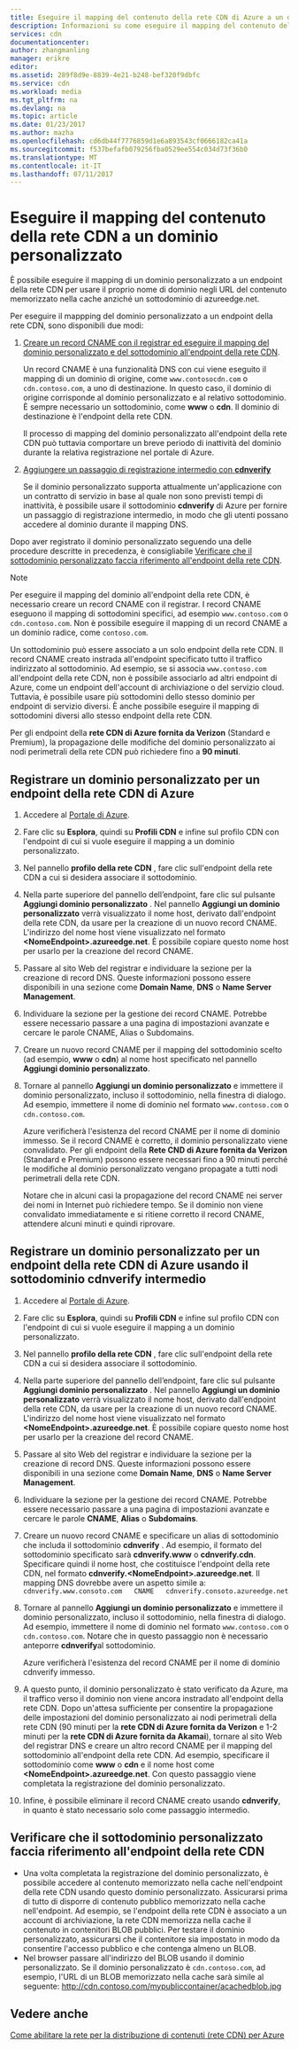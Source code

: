 ```yaml
---
title: Eseguire il mapping del contenuto della rete CDN di Azure a un dominio personalizzato | Documentazione Microsoft
description: Informazioni su come eseguire il mapping del contenuto della rete CDN a un dominio personalizzato.
services: cdn
documentationcenter: 
author: zhangmanling
manager: erikre
editor: 
ms.assetid: 289f8d9e-8839-4e21-b248-bef320f9dbfc
ms.service: cdn
ms.workload: media
ms.tgt_pltfrm: na
ms.devlang: na
ms.topic: article
ms.date: 01/23/2017
ms.author: mazha
ms.openlocfilehash: cd6db44f7776859d1e6a893543cf0666182ca41a
ms.sourcegitcommit: f537befafb079256fba0529ee554c034d73f36b0
ms.translationtype: MT
ms.contentlocale: it-IT
ms.lasthandoff: 07/11/2017
---
```

# <a name="map-azure-cdn-content-to-a-custom-domain"></a>Eseguire il mapping del contenuto della rete CDN a un dominio personalizzato
È possibile eseguire il mapping di un dominio personalizzato a un endpoint della rete CDN per usare il proprio nome di dominio negli URL del contenuto memorizzato nella cache anziché un sottodominio di azureedge.net.

Per eseguire il mappping del dominio personalizzato a un endpoint della rete CDN, sono disponibili due modi:

1. [Creare un record CNAME con il registrar ed eseguire il mapping del dominio personalizzato e del sottodominio all'endpoint della rete CDN](#register-a-custom-domain-for-an-azure-cdn-endpoint).
   
    Un record CNAME è una funzionalità DNS con cui viene eseguito il mapping di un dominio di origine, come `www.contosocdn.com` o `cdn.contoso.com`, a uno di destinazione. In questo caso, il dominio di origine corrisponde al dominio personalizzato e al relativo sottodominio. È sempre necessario un sottodominio, come **www** o **cdn**. Il dominio di destinazione è l'endpoint della rete CDN.  
   
    Il processo di mapping del dominio personalizzato all'endpoint della rete CDN può tuttavia comportare un breve periodo di inattività del dominio durante la relativa registrazione nel portale di Azure.
2. [Aggiungere un passaggio di registrazione intermedio con **cdnverify**](#register-a-custom-domain-for-an-azure-cdn-endpoint-using-the-intermediary-cdnverify-subdomain)
   
    Se il dominio personalizzato supporta attualmente un'applicazione con un contratto di servizio in base al quale non sono previsti tempi di inattività, è possibile usare il sottodominio **cdnverify** di Azure per fornire un passaggio di registrazione intermedio, in modo che gli utenti possano accedere al dominio durante il mapping DNS.  

Dopo aver registrato il dominio personalizzato seguendo una delle procedure descritte in precedenza, è consigliabile [Verificare che il sottodominio personalizzato faccia riferimento all'endpoint della rete CDN](#verify-that-the-custom-subdomain-references-your-cdn-endpoint).

> [!NOTE]
> Per eseguire il mapping del dominio all'endpoint della rete CDN, è necessario creare un record CNAME con il registrar. I record CNAME eseguono il mapping di sottodomini specifici, ad esempio `www.contoso.com` o `cdn.contoso.com`. Non è possibile eseguire il mapping di un record CNAME a un dominio radice, come `contoso.com`.
> 
> Un sottodominio può essere associato a un solo endpoint della rete CDN. Il record CNAME creato instrada all'endpoint specificato tutto il traffico indirizzato al sottodominio.  Ad esempio, se si associa `www.contoso.com` all'endpoint della rete CDN, non è possibile associarlo ad altri endpoint di Azure, come un endpoint dell'account di archiviazione o del servizio cloud. Tuttavia, è possibile usare più sottodomini dello stesso dominio per endpoint di servizio diversi. È anche possibile eseguire il mapping di sottodomini diversi allo stesso endpoint della rete CDN.
> 
> Per gli endpoint della **rete CDN di Azure fornita da Verizon** (Standard e Premium), la propagazione delle modifiche del dominio personalizzato ai nodi perimetrali della rete CDN può richiedere fino a **90 minuti**.
> 
> 

## <a name="register-a-custom-domain-for-an-azure-cdn-endpoint"></a>Registrare un dominio personalizzato per un endpoint della rete CDN di Azure
1. Accedere al [Portale di Azure](https://portal.azure.com/).
2. Fare clic su **Esplora**, quindi su **Profili CDN** e infine sul profilo CDN con l'endpoint di cui si vuole eseguire il mapping a un dominio personalizzato.  
3. Nel pannello **profilo della rete CDN** , fare clic sull'endpoint della rete CDN a cui si desidera associare il sottodominio.
4. Nella parte superiore del pannello dell’endpoint, fare clic sul pulsante **Aggiungi dominio personalizzato** .  Nel pannello **Aggiungi un dominio personalizzato** verrà visualizzato il nome host, derivato dall'endpoint della rete CDN, da usare per la creazione di un nuovo record CNAME. L'indirizzo del nome host viene visualizzato nel formato **&lt;NomeEndpoint>.azureedge.net**.  È possibile copiare questo nome host per usarlo per la creazione del record CNAME.  
5. Passare al sito Web del registrar e individuare la sezione per la creazione di record DNS. Queste informazioni possono essere disponibili in una sezione come **Domain Name**, **DNS** o **Name Server Management**.
6. Individuare la sezione per la gestione dei record CNAME. Potrebbe essere necessario passare a una pagina di impostazioni avanzate e cercare le parole CNAME, Alias o Subdomains.
7. Creare un nuovo record CNAME per il mapping del sottodominio scelto (ad esempio, **www** o **cdn**) al nome host specificato nel pannello **Aggiungi dominio personalizzato**. 
8. Tornare al pannello **Aggiungi un dominio personalizzato** e immettere il dominio personalizzato, incluso il sottodominio, nella finestra di dialogo. Ad esempio, immettere il nome di dominio nel formato `www.contoso.com` o `cdn.contoso.com`.   
   
   Azure verificherà l'esistenza del record CNAME per il nome di dominio immesso. Se il record CNAME è corretto, il dominio personalizzato viene convalidato.  Per gli endpoint della **Rete CND di Azure fornita da Verizon** (Standard e Premium) possono essere necessari fino a 90 minuti perché le modifiche al dominio personalizzato vengano propagate a tutti nodi perimetrali della rete CDN.  
   
   Notare che in alcuni casi la propagazione del record CNAME nei server dei nomi in Internet può richiedere tempo. Se il dominio non viene convalidato immediatamente e si ritiene corretto il record CNAME, attendere alcuni minuti e quindi riprovare.

## <a name="register-a-custom-domain-for-an-azure-cdn-endpoint-using-the-intermediary-cdnverify-subdomain"></a>Registrare un dominio personalizzato per un endpoint della rete CDN di Azure usando il sottodominio cdnverify intermedio
1. Accedere al [Portale di Azure](https://portal.azure.com/).
2. Fare clic su **Esplora**, quindi su **Profili CDN** e infine sul profilo CDN con l'endpoint di cui si vuole eseguire il mapping a un dominio personalizzato.  
3. Nel pannello **profilo della rete CDN** , fare clic sull'endpoint della rete CDN a cui si desidera associare il sottodominio.
4. Nella parte superiore del pannello dell’endpoint, fare clic sul pulsante **Aggiungi dominio personalizzato** .  Nel pannello **Aggiungi un dominio personalizzato** verrà visualizzato il nome host, derivato dall'endpoint della rete CDN, da usare per la creazione di un nuovo record CNAME. L'indirizzo del nome host viene visualizzato nel formato **&lt;NomeEndpoint>.azureedge.net**.  È possibile copiare questo nome host per usarlo per la creazione del record CNAME.
5. Passare al sito Web del registrar e individuare la sezione per la creazione di record DNS. Queste informazioni possono essere disponibili in una sezione come **Domain Name**, **DNS** o **Name Server Management**.
6. Individuare la sezione per la gestione dei record CNAME. Potrebbe essere necessario passare a una pagina di impostazioni avanzate e cercare le parole **CNAME**, **Alias** o **Subdomains**.
7. Creare un nuovo record CNAME e specificare un alias di sottodominio che includa il sottodominio **cdnverify** . Ad esempio, il formato del sottodominio specificato sarà **cdnverify.www** o **cdnverify.cdn**. Specificare quindi il nome host, che costituisce l'endpoint della rete CDN, nel formato **cdnverify.&lt;NomeEndpoint>.azureedge.net**. Il mapping DNS dovrebbe avere un aspetto simile a: `cdnverify.www.consoto.com   CNAME   cdnverify.consoto.azureedge.net`  
8. Tornare al pannello **Aggiungi un dominio personalizzato** e immettere il dominio personalizzato, incluso il sottodominio, nella finestra di dialogo. Ad esempio, immettere il nome di dominio nel formato `www.contoso.com` o `cdn.contoso.com`. Notare che in questo passaggio non è necessario anteporre **cdnverify**al sottodominio.  
   
    Azure verificherà l'esistenza del record CNAME per il nome di dominio cdnverify immesso.
9. A questo punto, il dominio personalizzato è stato verificato da Azure, ma il traffico verso il dominio non viene ancora instradato all'endpoint della rete CDN. Dopo un'attesa sufficiente per consentire la propagazione delle impostazioni del dominio personalizzato ai nodi perimetrali della rete CDN (90 minuti per la **rete CDN di Azure fornita da Verizon** e 1-2 minuti per la **rete CDN di Azure fornita da Akamai**), tornare al sito Web del registrar DNS e creare un altro record CNAME per il mapping del sottodominio all'endpoint della rete CDN. Ad esempio, specificare il sottodominio come **www** o **cdn** e il nome host come **&lt;NomeEndpoint>.azureedge.net**. Con questo passaggio viene completata la registrazione del dominio personalizzato.
10. Infine, è possibile eliminare il record CNAME creato usando **cdnverify**, in quanto è stato necessario solo come passaggio intermedio.  

## <a name="verify-that-the-custom-subdomain-references-your-cdn-endpoint"></a>Verificare che il sottodominio personalizzato faccia riferimento all'endpoint della rete CDN
* Una volta completata la registrazione del dominio personalizzato, è possibile accedere al contenuto memorizzato nella cache nell'endpoint della rete CDN usando questo dominio personalizzato.
  Assicurarsi prima di tutto di disporre di contenuto pubblico memorizzato nella cache nell'endpoint. Ad esempio, se l'endpoint della rete CDN è associato a un account di archiviazione, la rete CDN memorizza nella cache il contenuto in contenitori BLOB pubblici. Per testare il dominio personalizzato, assicurarsi che il contenitore sia impostato in modo da consentire l'accesso pubblico e che contenga almeno un BLOB.
* Nel browser passare all'indirizzo del BLOB usando il dominio personalizzato. Se il dominio personalizzato è `cdn.contoso.com`, ad esempio, l'URL di un BLOB memorizzato nella cache sarà simile al seguente: http://cdn.contoso.com/mypubliccontainer/acachedblob.jpg

## <a name="see-also"></a>Vedere anche
[Come abilitare la rete per la distribuzione di contenuti (rete CDN) per Azure](cdn-create-new-endpoint.md)  


